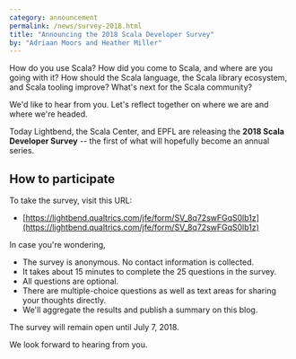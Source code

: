 ```yaml
---
category: announcement
permalink: /news/survey-2018.html
title: "Announcing the 2018 Scala Developer Survey"
by: "Adriaan Moors and Heather Miller"
---
```


How do you use Scala?  How did you come to Scala, and where are you
going with it?  How should the Scala language, the Scala library
ecosystem, and Scala tooling improve?  What's next for the Scala
community?

We'd like to hear from you. Let's reflect together on where we are and
where we're headed.

Today Lightbend, the Scala Center, and EPFL are releasing the **2018
Scala Developer Survey** -- the first of what will hopefully
become an annual series.

## How to participate

To take the survey, visit this URL:

* [https://lightbend.qualtrics.com/jfe/form/SV_8q72swFGqS0lb1z](https://lightbend.qualtrics.com/jfe/form/SV_8q72swFGqS0lb1z)

In case you're wondering,

* The survey is anonymous. No contact information is collected.
* It takes about 15 minutes to complete the 25 questions in the survey.
* All questions are optional.
* There are multiple-choice questions as well as text areas for sharing your thoughts directly.
* We'll aggregate the results and publish a summary on this blog.

The survey will remain open until July 7, 2018.

We look forward to hearing from you.
